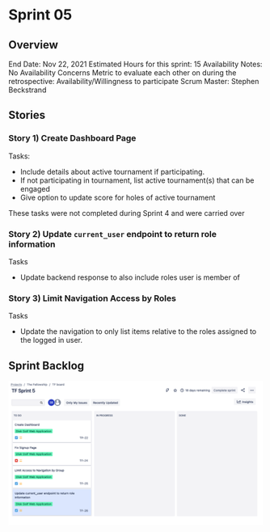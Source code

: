 # Sprint 05

## Overview

End Date: Nov 22, 2021
Estimated Hours for this sprint: 15
Availability Notes: No Availability Concerns
Metric to evaluate each other on during the retrospective: Availability/Willingness to participate
Scrum Master: Stephen Beckstrand

## Stories

### Story 1) Create Dashboard Page

Tasks:
- Include details about active tournament if participating. 
- If not participating in tournament, list active tournament(s) that can be engaged
- Give option to update score for holes of active tournament

These tasks were not completed during Sprint 4 and were carried over

### Story 2) Update `current_user` endpoint to return role information

Tasks
- Update backend response to also include roles user is member of

### Story 3) Limit Navigation Access by Roles

Tasks
- Update the navigation to only list items relative to the roles assigned to the logged in user. 

## Sprint Backlog

![backlog](backlog.png)
